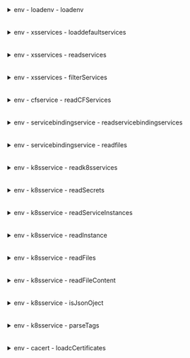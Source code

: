 <details>

<summary>env - loadenv - loadenv</summary>

</br>

![alt text](../../images/approuter/env/IMG27.PNG)

</br>

</details>

</br>
</br>

<details>

<summary>env - xsservices - loaddefaultservices</summary>

</br>

![alt text](../../images/approuter/env/IMG1.PNG)

</br>

</details>

</br>
</br>


<details>

<summary>env - xsservices - readservices</summary>

</br>

![alt text](../../images/approuter/env/IMG22.PNG)

</br>

![alt text](../../images/approuter/env/IMG23.PNG)

</br>

![alt text](../../images/approuter/env/IMG12.PNG)

</br>

![alt text](../../images/approuter/env/IMG13.PNG)

</br>

</details>

</br>
</br>

<details>

<summary>env - xsservices - filterServices</summary>

</br>

![alt text](../../images/approuter/env/IMG29.PNG)

</br>

</details>

</br>
</br>

<details>

<summary>env - cfservice - readCFServices</summary>

</br>

![alt text](../../images/approuter/env/IMG28.PNG)

</br>

</details>

</br>
</br>

<details>

<summary>env - servicebindingservice - readservicebindingservices</summary>

</br>

![alt text](../../images/approuter/env/IMG9.PNG)

</br>

## Testing

![alt text](../../images/approuter/env/IMG6.PNG)

</br>

![alt text](../../images/approuter/env/IMG7.PNG)

</br>

![alt text](../../images/approuter/env/IMG8.PNG)

</br>

</details>

</br>
</br>

<details>

<summary>env - servicebindingservice - readfiles</summary>

</br>

![alt text](../../images/approuter/env/IMG2.PNG)

</br>

#### Testing

</br>

![alt text](../../images/approuter/env/IMG3.PNG)

</br>

![alt text](../../images/approuter/env/IMG4.PNG)

</br>

![alt text](../../images/approuter/env/IMG5.PNG)

</br>

</details>


</br>
</br>

<details>

<summary>env - k8sservice - readk8sservices</summary>

</br>

![alt text](../../images/approuter/env/IMG10.PNG)

</br>

#### Testing

</br>

![alt text](../../images/approuter/env/IMG11.PNG)

</br>

![alt text](../../images/approuter/env/IMG12.PNG)

</br>

![alt text](../../images/approuter/env/IMG13.PNG)

</br>

![alt text](../../images/approuter/env/IMG14.PNG)

</br>

</details>

</br>
</br>

<details>

<summary>env - k8sservice - readSecrets</summary>

</br>

![alt text](../../images/approuter/env/IMG15.PNG)

</br>

</details>

</br>
</br>

<details>

<summary>env - k8sservice - readServiceInstances</summary>

</br>

![alt text](../../images/approuter/env/IMG16.PNG)

</br>

</details>

</br>
</br>

<details>

<summary>env - k8sservice - readInstance</summary>

</br>

![alt text](../../images/approuter/env/IMG17.PNG)

</br>

</details>

</br>
</br>

<details>

<summary>env - k8sservice - readFiles</summary>

</br>

![alt text](../../images/approuter/env/IMG18.PNG)

</br>

</details>

</br>
</br>

<details>

<summary>env - k8sservice - readFileContent</summary>

</br>

![alt text](../../images/approuter/env/IMG19.PNG)

</br>

</details>

</br>
</br>

<details>

<summary>env - k8sservice - isJsonOject</summary>

</br>

![alt text](../../images/approuter/env/IMG20.PNG)

</br>

</details>

</br>
</br>

<details>

<summary>env - k8sservice - parseTags</summary>

</br>

![alt text](../../images/approuter/env/IMG21.PNG)

</br>

</details>

</br>
</br>

<details>

<summary>env - cacert - loadcCertificates</summary>

</br>

![alt text](../../images/approuter/env/IMG24.PNG)

</br>

#### Testing

</br>

![alt text](../../images/approuter/env/IMG25.PNG)

</br>

![alt text](../../images/approuter/env/IMG26.PNG)

</br>

</details>

